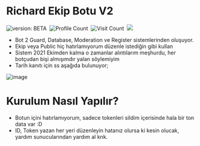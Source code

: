
# Richard Ekip Botu V2
![version: BETA](https://img.shields.io/badge/Version-BETA-informational?&style=flat-square&color=FF6363)&nbsp;
![Profile Count](https://komarev.com/ghpvc/?username=TheSarsilmaz&color=00FFD3&style=flat-square)&nbsp;
![Visit Count](https://komarev.com/ghpvc/?username=richard-ekip-botu-v2&label=Project%20visits&style=flat-square&color=00FF50)&nbsp;
<a href="https://discord.gg/F5TfdeHmSD"><img src="https://img.shields.io/badge/Sarsılmaz Community-474d59?&style=flat-square&logo=Discord&logoColor=9ADCFF"/></a>&nbsp;
- Bot 2 Guard, Database, Moderation ve Register sistemlerinden oluşuyor.
- Ekip veya Public hiç hatırlamıyorum düzenle istediğin gibi kullan
- Sistem 2021 Ekimden kalma o zamanlar alıntılarım meşhurdu, her botçudan bişi almışımdır yalan söylemiyim
- Tarih kanıtı için ss aşağıda bulunuyor;

![image](https://user-images.githubusercontent.com/100536740/156158291-75652c36-9ede-4361-887c-134f3bfbf027.png)

# Kurulum Nasıl Yapılır?
- Botun içini hatırlamıyorum, sadece tokenleri sildim içerisinde hala bir ton data var :D
- ID, Token yazan her yeri düzenleyin hatanız olursa ki kesin olucak, yardım sunucularından yardım al knk.
